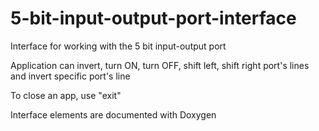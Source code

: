 # 5-bit-input-output-port-interface
Interface for working with the 5 bit input-output port

Application can invert, turn ON, turn OFF, shift left, shift right port's lines and invert specific port's line

To close an app, use "exit"

Interface elements are documented with Doxygen

